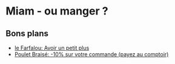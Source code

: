 # Miam - ou manger ?

## Bons plans

- [le Farfalou: Avoir un petit plus](https://www.google.com/url?sa=t&source=web&rct=j&opi=89978449&url=/maps/place//data%3D!4m2!3m1!1s0x12c9c100746e1017:0x412f9bb202bff112%3Fsa%3DX%26ved%3D1t:8290%26ictx%3D111&ved=2ahUKEwi9ld_Ul4OQAxUWdqQEHXMQCSQQ4kB6BAhAEAM&usg=AOvVaw3QItJxWwzZhmOvrU6jzRmo)
- [Poulet Braisé: -10% sur votre commande (payez au comptoir)](https://maps.google.com/maps?hl=en&gl=fr&um=1&ie=UTF-8&fb=1&sa=X&ftid=0x12c9c180c26ac59b:0x1c7263307e4549cb)